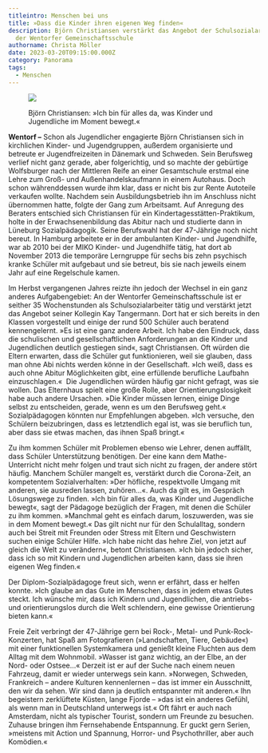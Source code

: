 ```yaml
---
titleintro: Menschen bei uns
title: »Dass die Kinder ihren eigenen Weg finden«
description: Björn Christiansen verstärkt das Angebot der Schulsozialarbeit an
  der Wentorfer Gemeinschaftsschule
authorname: Christa Möller
date: 2023-03-20T09:15:00.000Z
category: Panorama
tags:
  - Menschen
---
```

<figure>
  <img src="/static/media/2023-03-20-christiansen-björn.jpg">
  <figcaption>

Björn Christiansen: »Ich bin für alles da, was Kinder und Jugendliche im Moment bewegt.«  

  </figcaption>
</figure>



**Wentorf –** Schon als Jugendlicher engagierte Björn Christiansen sich in kirchlichen Kinder- und Jugendgruppen, außerdem organisierte und betreute er Jugendfreizeiten in Dänemark und Schweden. Sein Berufsweg verlief nicht ganz gerade, aber folgerichtig, und so machte der gebürtige Wolfsburger nach der Mittleren Reife an einer Gesamtschule erstmal eine Lehre zum Groß- und Außenhandelskaufmann in einem Autohaus. Doch schon währenddessen wurde ihm klar, dass er nicht bis zur Rente Autoteile verkaufen wollte. Nachdem sein Ausbildungsbetrieb ihn im Anschluss nicht übernommen hatte, folgte der Gang zum Arbeitsamt. Auf Anregung des Beraters entschied sich Christiansen für ein Kindertagesstätten-Praktikum, holte in der Erwachsenenbildung das Abitur nach und studierte dann in Lüneburg Sozialpädagogik. Seine Berufswahl hat der 47-Jährige noch nicht bereut. In Hamburg arbeitete er in der ambulanten Kinder- und Jugendhilfe, war ab 2010 bei der MIKO Kinder- und Jugendhilfe tätig, hat dort ab November 2013 die temporäre Lerngruppe für sechs bis zehn psychisch kranke Schüler mit aufgebaut und sie betreut, bis sie nach jeweils einem Jahr auf eine Regelschule kamen.

Im Herbst vergangenen Jahres reizte ihn jedoch der Wechsel in ein ganz anderes Aufgabengebiet: An der Wentorfer Gemeinschaftsschule ist er seither 35 Wochenstunden als Schulsozialarbeiter tätig und verstärkt jetzt das Angebot seiner Kollegin Kay Tangermann. Dort hat er sich bereits in den Klassen vorgestellt und einige der rund 500 Schüler auch beratend kennengelernt. »Es ist eine ganz andere Arbeit. Ich habe den Eindruck, dass die schulischen und gesellschaftlichen Anforderungen an die Kinder und Jugendlichen deutlich gestiegen sind«, sagt Christiansen. Oft würden die Eltern erwarten, dass die Schüler gut funktionieren, weil sie glauben, dass man ohne Abi nichts werden könne in der Gesellschaft. »Ich weiß, dass es auch ohne Abitur Möglichkeiten gibt, eine erfüllende berufliche Laufbahn einzuschlagen.«  Die Jugendlichen würden häufig gar nicht gefragt, was sie wollen. Das Elternhaus spielt eine große Rolle, aber Orientierungslosigkeit habe auch andere Ursachen. »Die Kinder müssen lernen, einige Dinge selbst zu entscheiden, gerade, wenn es um den Berufsweg geht.« Sozialpädagogen könnten nur Empfehlungen abgeben. »Ich versuche, den Schülern beizubringen, dass es letztendlich egal ist, was sie beruflich tun, aber dass sie etwas machen, das ihnen Spaß bringt.« 

Zu ihm kommen Schüler mit Problemen ebenso wie Lehrer, denen auffällt, dass Schüler Unterstützung benötigen. Der eine kann dem Mathe-Unterricht nicht mehr folgen und traut sich nicht zu fragen, der andere stört häufig. Manchem Schüler mangelt es, verstärkt durch die Corona-Zeit, an kompetentem Sozialverhalten: »Der höfliche, respektvolle Umgang mit anderen, sie ausreden lassen, zuhören…«. Auch da gilt es, im Gespräch Lösungswege zu finden. »Ich bin für alles da, was Kinder und Jugendliche bewegt«, sagt der Pädagoge bezüglich der Fragen, mit denen die Schüler zu ihm kommen. »Manchmal geht es einfach darum, loszuwerden, was sie in dem Moment bewegt.« Das gilt nicht nur für den Schulalltag, sondern auch bei Streit mit Freunden oder Stress mit Eltern und Geschwistern suchen einige Schüler Hilfe. »Ich habe nicht das hehre Ziel, von jetzt auf gleich die Welt zu verändern«, betont Christiansen. »Ich bin jedoch sicher, dass ich so mit Kindern und Jugendlichen arbeiten kann, dass sie ihren eigenen Weg finden.« 

Der Diplom-Sozialpädagoge freut sich, wenn er erfährt, dass er helfen konnte. »Ich glaube an das Gute im Menschen, dass in jedem etwas Gutes steckt. Ich wünsche mir, dass ich Kindern und Jugendlichen, die antriebs- und orientierungslos durch die Welt schlendern, eine gewisse Orientierung bieten kann.« 

Freie Zeit verbringt der 47-Jährige gern bei Rock-, Metal- und Punk-Rock-Konzerten, hat Spaß am Fotografieren (»Landschaften, Tiere, Gebäude«) mit einer funktionellen Systemkamera und genießt kleine Fluchten aus dem Alltag mit dem Wohnmobil. »Wasser ist ganz wichtig, an der Elbe, an der Nord- oder Ostsee…« Derzeit ist er auf der Suche nach einem neuen Fahrzeug, damit er wieder unterwegs sein kann. »Norwegen, Schweden, Frankreich – andere Kulturen kennenlernen – das ist immer ein Ausschnitt, den wir da sehen. Wir sind dann ja deutlich entspannter mit anderen.« Ihn begeistern zerklüftete Küsten, lange Fjorde – »das ist ein anderes Gefühl, als wenn man in Deutschland unterwegs ist.« Oft fährt er auch nach Amsterdam, nicht als typischer Tourist, sondern um Freunde zu besuchen. Zuhause bringen ihm Fernsehabende Entspannung. Er guckt gern Serien, »meistens mit Action und Spannung, Horror- und Psychothriller, aber auch Komödien.«